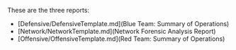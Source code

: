 These are the three reports:
- [Defensive/DefensiveTemplate.md](Blue Team: Summary of Operations)
- [Network/NetworkTemplate.md](Network Forensic Analysis Report)
- [Offensive/OffensiveTemplate.md](Red Team: Summary of Operations)
